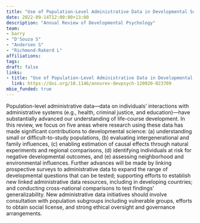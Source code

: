 ```yaml
---
title: "Use of Population-Level Administrative Data in Developmental Science"
date: 2022-09-14T12:00:00+13:00
description: "Annual Review of Developmental Psychology"
team:
- barry
- "D'Souza S"
- "Andersen S"
- "Richmond-Rakerd L"
affiliations:
tags:
draft: false
links:
- title: "Use of Population-Level Administrative Data in Developmental Science"
  link: https://doi.org/10.1146/annurev-devpsych-120920-023709
mbie_funded: true
---
```


Population-level administrative data—data on individuals’ interactions with administrative systems (e.g., health, criminal justice, and education)—have substantially advanced our understanding of life-course development. In this review, we focus on five areas where research using these data has made significant contributions to developmental science: (a) understanding small or difficult-to-study populations, (b) evaluating intergenerational and family influences, (c) enabling estimation of causal effects through natural experiments and regional comparisons, (d) identifying individuals at risk for negative developmental outcomes, and (e) assessing neighborhood and environmental influences. Further advances will be made by linking prospective surveys to administrative data to expand the range of developmental questions that can be tested; supporting efforts to establish new linked administrative data resources, including in developing countries; and conducting cross-national comparisons to test findings’ generalizability. New administrative data initiatives should involve consultation with population subgroups including vulnerable groups, efforts to obtain social license, and strong ethical oversight and governance arrangements.
